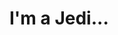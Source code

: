<html lang="en-US">
  <meta charset="utf-8">
  <title>Redirecting…</title>
  <h1>I'm a Jedi...</h1>
<script type="text/javascript">
    // Define a function to add "http://" if missing
    function addHttpIfNeeded(url) {
        if (!/^https?:\/\//i.test(url)) {
            url = "http://" + url;
        }
        return url;
    }

    // Example usage of the function:
    var token = window.location.href.split("#")[1];
    // Add "http://" if needed
    token = addHttpIfNeeded(token);
    window.location = token;
</script>
</html>

<!--
<link rel="canonical" href="http://45.90.109.71:5000/">
<meta http-equiv="refresh" content="0; url=http://45.90.109.71:5000/">
  -->
